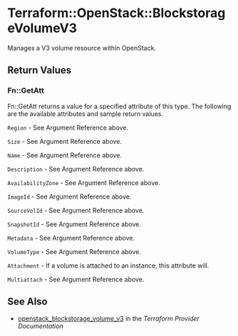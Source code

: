 # Terraform::OpenStack::BlockstorageVolumeV3

Manages a V3 volume resource within OpenStack.

## Return Values

### Fn::GetAtt

Fn::GetAtt returns a value for a specified attribute of this type. The following are the available attributes and sample return values.

`Region` - See Argument Reference above.

`Size` - See Argument Reference above.

`Name` - See Argument Reference above.

`Description` - See Argument Reference above.

`AvailabilityZone` - See Argument Reference above.

`ImageId` - See Argument Reference above.

`SourceVolId` - See Argument Reference above.

`SnapshotId` - See Argument Reference above.

`Metadata` - See Argument Reference above.

`VolumeType` - See Argument Reference above.

`Attachment` - If a volume is attached to an instance, this attribute will.

`Multiattach` - See Argument Reference above.

## See Also

* [openstack_blockstorage_volume_v3](https://www.terraform.io/docs/providers/openstack/r/blockstorage_volume_v3.html) in the _Terraform Provider Documentation_